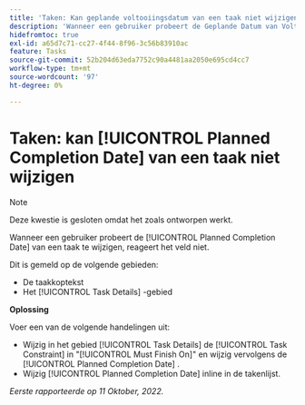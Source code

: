 ```yaml
---
title: 'Taken: Kan geplande voltooiingsdatum van een taak niet wijzigen'
description: 'Wanneer een gebruiker probeert de Geplande Datum van Voltooiing van een taak te veranderen, reageert het gebied niet. '
hidefromtoc: true
exl-id: a65d7c71-cc27-4f44-8f96-3c56b83910ac
feature: Tasks
source-git-commit: 52b204d63eda7752c90a4481aa2050e695cd4cc7
workflow-type: tm+mt
source-wordcount: '97'
ht-degree: 0%

---
```


# Taken: kan [!UICONTROL Planned Completion Date] van een taak niet wijzigen

>[!NOTE]
>
>Deze kwestie is gesloten omdat het zoals ontworpen werkt.

Wanneer een gebruiker probeert de [!UICONTROL Planned Completion Date] van een taak te wijzigen, reageert het veld niet.

Dit is gemeld op de volgende gebieden:

* De taakkoptekst
* Het [!UICONTROL Task Details] -gebied

**Oplossing**

Voer een van de volgende handelingen uit:

* Wijzig in het gebied [!UICONTROL Task Details] de [!UICONTROL Task Constraint] in &quot;[!UICONTROL Must Finish On]&quot; en wijzig vervolgens de [!UICONTROL Planned Completion Date] .
* Wijzig [!UICONTROL Planned Completion Date] inline in de takenlijst.

_Eerste rapporteerde op 11 Oktober, 2022._
